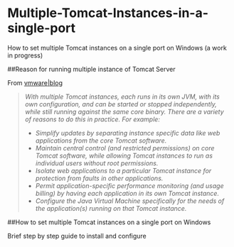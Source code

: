 # Multiple-Tomcat-Instances-in-a-single-port
How to set multiple Tomcat instances on a single port on Windows (a work in progress)

##Reason for running multiple instance of Tomcat Server

From [vmware|blog](http://blogs.vmware.com/vfabric/2012/10/5-scenarios-and-best-practices-for-running-multiple-instances-of-tomcat-or-tc-server.html)
>*With multiple Tomcat instances, each runs in its own JVM, with its own configuration, and can be started or stopped independently, while still running against the same core binary. There are a variety of reasons to do this in practice. For example:*
>  * *Simplify updates by separating instance specific data like web applications from the core Tomcat software.*
>  * *Maintain central control (and restricted permissions) on core Tomcat software, while allowing Tomcat instances to run as individual users without root permissions.*
>  * *Isolate web applications to a particular Tomcat instance for protection from faults in other applications.*
>  * *Permit application-specific performance monitoring (and usage billing) by having each application in its own Tomcat instance.*
>  * *Configure the Java Virtual Machine specifically for the needs of the application(s) running on that Tomcat instance.*
  
##How to set multiple Tomcat instances on a single port on Windows

Brief step by step guide to install and configure
